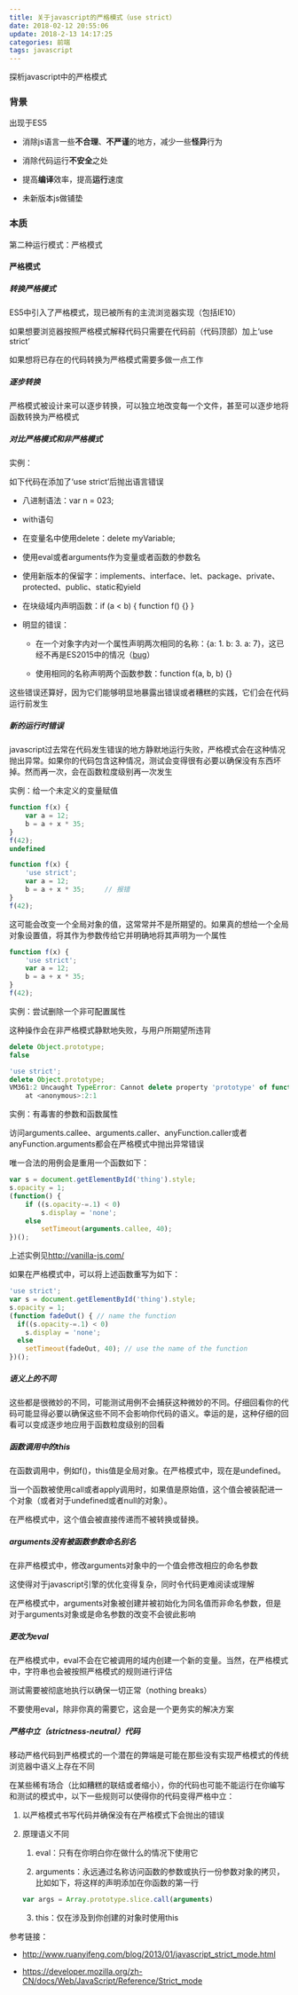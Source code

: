 ```yaml
---
title: 关于javascript的严格模式（use strict）
date: 2018-02-12 20:55:06
update: 2018-2-13 14:17:25
categories: 前端
tags: javascript
---
```


探析javascript中的严格模式

<!--more-->

### 背景

出现于ES5

- 消除js语言一些**不合理**、**不严谨**的地方，减少一些**怪异**行为

- 消除代码运行**不安全**之处

- 提高**编译**效率，提高**运行**速度

- 未新版本js做铺垫

### 本质

第二种运行模式：严格模式

#### 严格模式

##### 转换严格模式

ES5中引入了严格模式，现已被所有的主流浏览器实现（包括IE10）

如果想要浏览器按照严格模式解释代码只需要在代码前（代码顶部）加上‘use strict’

如果想将已存在的代码转换为严格模式需要多做一点工作

##### 逐步转换

严格模式被设计来可以逐步转换，可以独立地改变每一个文件，甚至可以逐步地将函数转换为严格模式

##### 对比严格模式和非严格模式

实例：

如下代码在添加了‘use strict’后抛出语言错误

- 八进制语法：var n = 023;

- with语句

- 在变量名中使用delete：delete myVariable;

- 使用eval或者arguments作为变量或者函数的参数名

- 使用新版本的保留字：implements、interface、let、package、private、protected、public、static和yield

- 在块级域内声明函数：if (a < b) { function f() {} }

- 明显的错误：

	- 在一个对象字内对一个属性声明两次相同的名称：{a: 1. b: 3. a: 7}，这已经不再是ES2015中的情况（<a href="https://bugzilla.mozilla.org/show_bug.cgi?id=1041128">bug</a>）

	- 使用相同的名称声明两个函数参数：function f(a, b, b) {}

这些错误还算好，因为它们能够明显地暴露出错误或者糟糕的实践，它们会在代码运行前发生

##### 新的运行时错误

javascript过去常在代码发生错误的地方静默地运行失败，严格模式会在这种情况抛出异常。如果你的代码包含这种情况，测试会变得很有必要以确保没有东西坏掉。然而再一次，会在函数粒度级别再一次发生

实例：给一个未定义的变量赋值

```JavaScript
function f(x) {
	var a = 12;
	b = a + x * 35;
}
f(42);
undefined
```

```JavaScript
function f(x) {
	'use strict';
	var a = 12;
	b = a + x * 35;		// 报错
}
f(42);
```

这可能会改变一个全局对象的值，这常常并不是所期望的。如果真的想给一个全局对象设置值，将其作为参数传给它并明确地将其声明为一个属性

```javascript
function f(x) {
	'use strict';
	var a = 12;
	b = a + x * 35;
}
f(42);
```

实例：尝试删除一个非可配置属性

这种操作会在非严格模式静默地失败，与用户所期望所违背

```JavaScript
delete Object.prototype;
false
```

```javascript
'use strict';
delete Object.prototype;
VM361:2 Uncaught TypeError: Cannot delete property 'prototype' of function Object() { [native code] }
    at <anonymous>:2:1
```

实例：有毒害的参数和函数属性

访问arguments.callee、arguments.caller、anyFunction.caller或者anyFunction.arguments都会在严格模式中抛出异常错误

唯一合法的用例会是重用一个函数如下：

```javascript
var s = document.getElementById('thing').style;
s.opacity = 1;
(function() {
	if ((s.opacity-=.1) < 0)
		s.display = 'none';
	else
		setTimeout(arguments.callee, 40);
})();
```

上述实例见<a href="http://vanilla-js.com/">http://vanilla-js.com/</a>

如果在严格模式中，可以将上述函数重写为如下：

```javascript
'use strict';
var s = document.getElementById('thing').style;
s.opacity = 1;
(function fadeOut() { // name the function
  if((s.opacity-=.1) < 0)
    s.display = 'none';
  else
    setTimeout(fadeOut, 40); // use the name of the function
})();
```

##### 语义上的不同

这些都是很微妙的不同，可能测试用例不会捕获这种微妙的不同。仔细回看你的代码可能显得必要以确保这些不同不会影响你代码的语义。幸运的是，这种仔细的回看可以变成逐步地应用于函数粒度级别的回看

##### 函数调用中的this

在函数调用中，例如f()，this值是全局对象。在严格模式中，现在是undefined。

当一个函数被使用call或者apply调用时，如果值是原始值，这个值会被装配进一个对象（或者对于undefined或者null的对象）。

在严格模式中，这个值会被直接传递而不被转换或替换。

##### arguments没有被函数参数命名别名

在非严格模式中，修改arguments对象中的一个值会修改相应的命名参数

这使得对于javascript引擎的优化变得复杂，同时令代码更难阅读或理解

在严格模式中，arguments对象被创建并被初始化为同名值而非命名参数，但是对于arguments对象或是命名参数的改变不会彼此影响

##### 更改为eval

在严格模式中，eval不会在它被调用的域内创建一个新的变量。当然，在严格模式中，字符串也会被按照严格模式的规则进行评估

测试需要被彻底地执行以确保一切正常（nothing breaks）

不要使用eval，除非你真的需要它，这会是一个更务实的解决方案

##### 严格中立（strictness-neutral）代码

移动严格代码到严格模式的一个潜在的弊端是可能在那些没有实现严格模式的传统浏览器中语义上存在不同

在某些稀有场合（比如糟糕的联结或者缩小），你的代码也可能不能运行在你编写和测试的模式中，以下一些规则可以使得你的代码变得严格中立：

1. 以严格模式书写代码并确保没有在严格模式下会抛出的错误

2. 原理语义不同

	1. eval：只有在你明白你在做什么的情况下使用它

	2. arguments：永远通过名称访问函数的参数或执行一份参数对象的拷贝，比如如下，将这样的声明添加在你函数的第一行

	```JavaScript
	var args = Array.prototype.slice.call(arguments)
	```

	3. this：仅在涉及到你创建的对象时使用this






参考链接：

- <a href="http://www.ruanyifeng.com/blog/2013/01/javascript_strict_mode.html">http://www.ruanyifeng.com/blog/2013/01/javascript_strict_mode.html</a>

- <a href="https://developer.mozilla.org/zh-CN/docs/Web/JavaScript/Reference/Strict_mode">https://developer.mozilla.org/zh-CN/docs/Web/JavaScript/Reference/Strict_mode</a>
